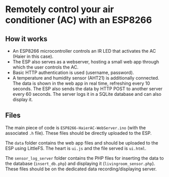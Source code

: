 # Remotely control your air conditioner (AC) with an ESP8266

## How it works
- An ESP8266 microcontroller controls an IR LED that activates the AC (Haier in this case).
- The ESP also serves as a webserver, hosting a small web app through which the user controls the AC.
- Basic HTTP authentication is used (username, password).
- A temperature and humidity sensor (AHT21) is additionally connected. The data is shown in the web app in real time, refreshing every 10 seconds. The ESP also sends the data by HTTP POST to another server every 60 seconds. The server logs it in a SQLite database and can also display it.

## Files
The main piece of code is `ESP8266-HaierAC-WebServer.ino` (with the associated `.h` file). These files should be directly uploaded to the ESP.

The `data` folder contains the web app files and should be uploaded to the ESP using LittleFS. The heart is `ui.js` and the file served is `ui.html`. 

The `sensor_log_server` folder contains the PHP files for inserting the data to the database (`insert_db.php`) and displaying it (`livingroom_sensor.php`). These files should be on the dedicated data recording/displaying server.

